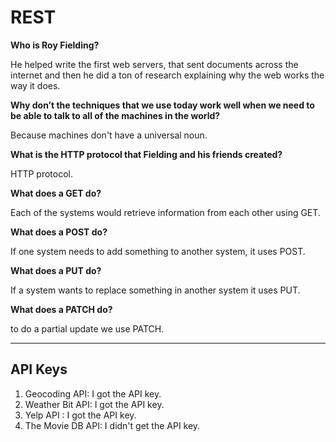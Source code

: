  # REST
  
 **Who is Roy Fielding?**

 He helped write the first web servers, that sent documents across the internet and then he did a ton of research explaining why the web works the way it does.

 **Why don’t the techniques that we use today work well when we need to be able to talk to all of the machines in the world?**
 
 Because machines don't have a universal noun.

 **What is the HTTP protocol that Fielding and his friends created?**
 
 HTTP protocol.

 
 **What does a GET do?**

 Each of the systems would retrieve information from each other using GET.
 
 **What does a POST do?**

 If one system needs to add something to another system, it uses POST.
 
 **What does a PUT do?**
 
  If a system wants to replace something in another system it uses PUT.

 **What does a PATCH do?**

  to do a partial update we use PATCH.

 ***

 ## API Keys

 1. Geocoding API: I got the API key.
 2. Weather Bit API: I got the API key.
 3. Yelp API : I got the API key.
 4. The Movie DB API: I didn't get the API key.
